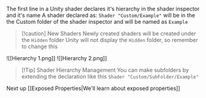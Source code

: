 The first line in a Unity shader declares it's hierarchy in the shader inspector and it's name
A shader declared as:  `Shader "Custom/Example"`  will be in the the Custom folder of the shader inspector and will be named as `Example`

> [!caution] New Shaders
> Newly created shaders will be created under the `Hidden` folder Unity will not display the `Hidden` folder, so remember to change this

![[Hierarchy 1.png]]
![[Hierarchy 2.png]]

>[!Tip] Shader Hierarchy Management
You can make subfolders by extending the declaration like this
`Shader "Custom/SubFolder/Example"`

Next up [[Exposed Properties|We'll learn about exposed properties]]